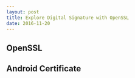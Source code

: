 ```yaml
---
layout: post
title: Explore Digital Signature with OpenSSL
date: 2016-11-20
---
```


## OpenSSL

## Android Certificate